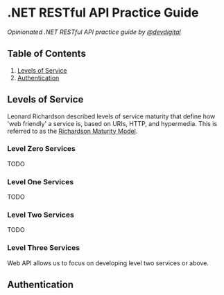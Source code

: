 # .NET RESTful API Practice Guide

*Opinionated .NET RESTful API practice guide by [@devdigital](//twitter.com/devdigital)*

## Table of Contents

   1. [Levels of Service](#levels-of-service)
   2. [Authentication](#authentication)
   
## Levels of Service

Leonard Richardson described levels of service maturity that define how 'web friendly' a service is, based on URIs, HTTP, and hypermedia. This is referred to as the [Richardson Maturity Model](http://www.crummy.com/writing/speaking/2008-QCon/act3.html).

### Level Zero Services

TODO

### Level One Services

TODO

### Level Two Services

TODO

### Level Three Services

Web API allows us to focus on developing level two services or above.

## Authentication

